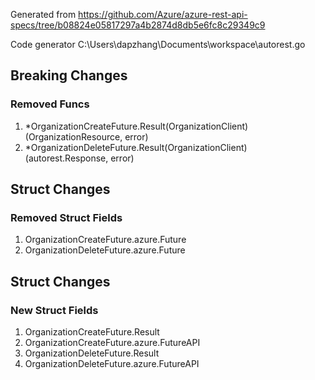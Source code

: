 Generated from https://github.com/Azure/azure-rest-api-specs/tree/b08824e05817297a4b2874d8db5e6fc8c29349c9

Code generator C:\Users\dapzhang\Documents\workspace\autorest.go

## Breaking Changes

### Removed Funcs

1. *OrganizationCreateFuture.Result(OrganizationClient) (OrganizationResource, error)
1. *OrganizationDeleteFuture.Result(OrganizationClient) (autorest.Response, error)

## Struct Changes

### Removed Struct Fields

1. OrganizationCreateFuture.azure.Future
1. OrganizationDeleteFuture.azure.Future

## Struct Changes

### New Struct Fields

1. OrganizationCreateFuture.Result
1. OrganizationCreateFuture.azure.FutureAPI
1. OrganizationDeleteFuture.Result
1. OrganizationDeleteFuture.azure.FutureAPI
